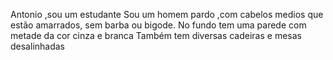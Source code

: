 Antonio ,sou um estudante
Sou um homem pardo ,com cabelos medios que estão amarrados, sem barba ou bigode.
No fundo tem uma parede com metade da cor cinza e branca
Também tem diversas cadeiras e mesas desalinhadas
